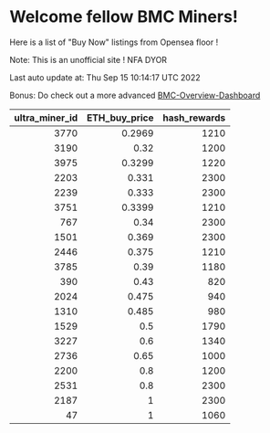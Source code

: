 # Welcome fellow BMC Miners!
Here is a list of "Buy Now" listings from Opensea floor !

Note: This is an unofficial site ! NFA DYOR

Last auto update at: Thu Sep 15 10:14:17 UTC 2022

Bonus: Do check out a more advanced [BMC-Overview-Dashboard](https://dune.com/defifunk/BMC-Overview-Dashboard)


|   ultra_miner_id |   ETH_buy_price |   hash_rewards |
|-----------------:|----------------:|---------------:|
|             3770 |          0.2969 |           1210 |
|             3190 |          0.32   |           1200 |
|             3975 |          0.3299 |           1220 |
|             2203 |          0.331  |           2300 |
|             2239 |          0.333  |           2300 |
|             3751 |          0.3399 |           1210 |
|              767 |          0.34   |           2300 |
|             1501 |          0.369  |           2300 |
|             2446 |          0.375  |           1210 |
|             3785 |          0.39   |           1180 |
|              390 |          0.43   |            820 |
|             2024 |          0.475  |            940 |
|             1310 |          0.485  |            980 |
|             1529 |          0.5    |           1790 |
|             3227 |          0.6    |           1340 |
|             2736 |          0.65   |           1000 |
|             2200 |          0.8    |           1200 |
|             2531 |          0.8    |           2300 |
|             2187 |          1      |           2300 |
|               47 |          1      |           1060 |